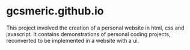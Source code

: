 # gcsmeric.github.io

This project involved the creation of a personal website in html, css and javascript. It contains demonstrations of personal coding projects, reconverted to be implemented
in a website with a ui. 
